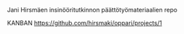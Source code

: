 Jani Hirsmäen insinööritutkinnon päättötyömateriaalien repo


KANBAN
https://github.com/hirsmaki/oppari/projects/1
